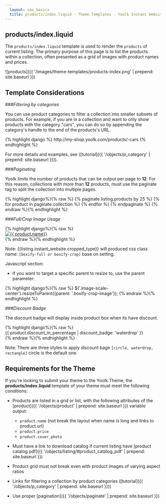 ```yaml
---
  layout: nav_basics
  title: products/index.liquid - Theme Templates - Yoolk Instant Website Themes
---
```


<h2 class="section-title">products/index.liquid</h2>

The `products/index.liquid` template is used to render the `products` of current listing. The primary purpose of this page is to list the products within a collection, often presented as a grid of images with product names and prices.

![products]({{ '/images/theme-templates/products-index.png' | prepend: site.baseurl }})

<h2 class="section-title">Template Considerations</h2>

###_Filtering by categories_

You can use product categories to filter a collection into smaller subsets of products. For example, if you are in a collection and want to only show products with the category "cars", you can do so by appending the category's handle to the end of the products's URL.

<div class="panel">
  <div class="panel-body">
{% highlight django %}
http://my-shop.yoolk.com/products/<product-id>-cars
{% endhighlight %}
  </div>
</div>

For more details and examples, see ([tutorial]({{ '/objects/p_category' | prepend: site.baseurl }})).

###_Paginating_

Yoolk limits the number of products that can be output per page to **12**. For this reason, collections with more than **12** products, must use the paginate tag to split the collection into multiple pages.

<div class="panel">
  <div class="panel-body">
    {% highlight django%}{% raw %}
    {% paginate listing.products by 25 %}
      {% for product in paginate.collection %}
        <!--show product details here -->
      {% endfor %}
    {% endpaginate %}
    {% endraw %}{% endhighlight %}
  </div>
</div>

###_Full/Crop Image Usage_

<div class="panel">
  <div class="panel-body">
    {% highlight django%}{% raw %}
  <div class="boxify-item">
  <div class="{{listing.instant_website.cropped_type}}-wrapper">
    <div class="{{listing.instant_website.cropped_type}}-image">
      <a href="{{ product.url | within: product_category }}">
        <img src="{{ product.cover_photo | attachment_url: 'x_medium' }}" alt="{{ product.name}}" class="image-scale-center" />
      </a>
    </div>
  </div>
</div>
{% endraw %}{% endhighlight %}
  </div>
</div>

Note: {{listing.instant_website.cropped_type}} will produced css class name: `[boxify-full or boxify-crop]` base on setting.


Javascript section:

* If you want to target a specific parent to resize to, use the parent parameter:

<div class="panel">
  <div class="panel-body"> 
{% highlight django%}{% raw %}
  $('.image-scale-center').resizeToParent({parent: '.boxify-crop-image'});
{% endraw %}{% endhighlight %}
  </div>
</div>

###_Discount Badge_

The discount badge will display inside product box when its have discount.

<div class="panel">
  <div class="panel-body">
    {% highlight django%}{% raw %}
    <div class="product-box ecommerce-discount-tip">
  {{ product.discount_in_percentage | discount_badge: 'waterdrop' }}
  <!--product image here -->
  </div>
    {% endraw %}{% endhighlight %}
  </div>
</div>

Note: There are three styles to apply discount bage `[circle, waterdrop, rectangle]` circle is the default one.


<h2 class="section-title">Requirements for the Theme</h2>

If you're looking to submit your theme to the Yoolk Theme, the **products/index.liquid** template of your theme must meet the following conditions:

* Products are listed in a grid or list, with the following attributes of the [product]({{ '/objects/product' | prepend: site.baseurl }}) variable output:

  * `product.name` (not break the layout when name is long and links to product.url)
  * `product.price`
  * `product.cover_photo`

* Must have a link to download catalog if current listing have [product catalog pdf]({{ '/objects/listing/#product_catalog_pdf' | prepend: site.baseurl }})
* Product grid must not break even with product images of varying aspect ratios
* Links for filtering a collection by product categories ([tutorial]({{ '/objects/p_category' | prepend: site.baseurl }}))
* Use proper [pagination]({{ '/objects/paginate' | prepend: site.baseurl }})